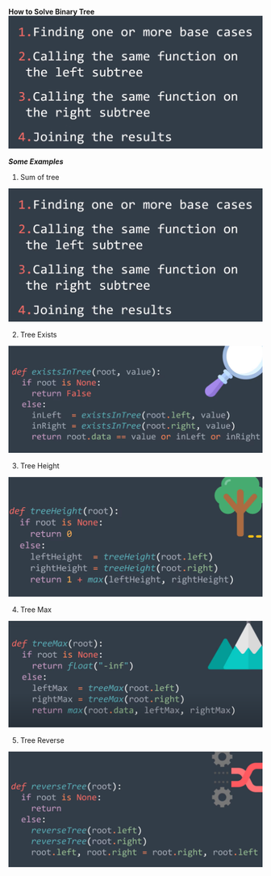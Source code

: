 **How to Solve Binary Tree**
 <img src='Binary Tree Solving.png' />
 
 ***Some Examples***
 
1) Sum of tree
 <img src='Binary Tree Solving.png' />
 
 2) Tree Exists
 <img src='Tree Exists.png' />
 
 3) Tree Height
 <img src='Tree Height.png' />
 
 4) Tree Max
 <img src='Tree Max.png' />
 
 5) Tree Reverse
 <img src='Tree Reverse Tree.png' />

